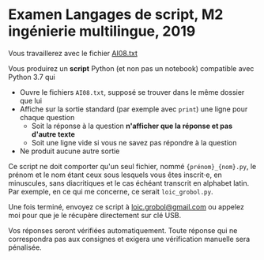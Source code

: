 Examen Langages de script, M2 ingénierie multilingue, 2019
==========================================================

Vous travaillerez avec le fichier [AI08.txt](https://sharedocs.huma-num.fr/wl/?id=jfjLaiD04pjwVA9SfOpaenQjGi1XhgYz)

Vous produirez un **script** Python (et non pas un notebook) compatible avec Python 3.7 qui

- Ouvre le fichiers `AI08.txt`, supposé se trouver dans le même dossier que lui
- Affiche sur la sortie standard (par exemple avec `print`) une ligne pour chaque question
  - Soit la réponse à la question **n'afficher que la réponse et pas d'autre texte**
  - Soit une ligne vide si vous ne savez pas répondre à la question
- Ne produit aucune autre sortie

Ce script ne doit comporter qu'un seul fichier, nommé `{prénom}_{nom}.py`, le prénom et le nom étant ceux sous lesquels vous êtes inscrit⋅e, en minuscules, sans diacritiques et le cas échéant transcrit en alphabet latin.
Par exemple, en ce qui me concerne, ce serait `loic_grobol.py`.

Une fois terminé, envoyez ce script à <loic.grobol@gmail.com> ou appelez moi pour que je le récupère directement sur clé USB.

Vos réponses seront vérifiées automatiquement.
Toute réponse qui ne correspondra pas aux consignes et exigera une vérification manuelle sera pénalisée.